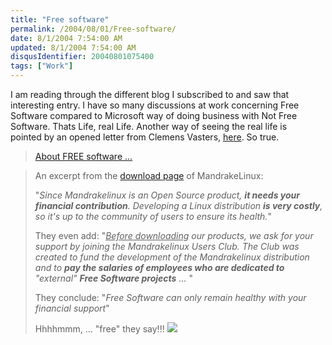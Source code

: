 ```yaml
---
title: "Free software"
permalink: /2004/08/01/Free-software/
date: 8/1/2004 7:54:00 AM
updated: 8/1/2004 7:54:00 AM
disqusIdentifier: 20040801075400
tags: ["Work"]
---
```

I am reading through the different blog I subscribed to and saw that interesting entry. I have so many discussions at work concerning Free Software compared to Microsoft way of doing business with Not Free Software. Thats Life, real Life. Another way of seeing the real life is pointed by an opened letter from Clemens Vasters, [here](http://staff.newtelligence.net/clemensv/PermaLink.aspx?guid=8fe41294-a988-4c73-948a-1bfab622fcce). So true.

> [About FREE software ...](http://weblogs.asp.net/alainler/archive/2004/07/31/202619.aspx)
<!-- more -->
> 
> An excerpt from the [download page](http://www.mandrakelinux.com/en/ftp.php3) of MandrakeLinux:
> 
> "<em>Since Mandrakelinux is an Open Source product, <b>it needs your financial contribution</b>. Developing a Linux distribution <strong>is very costly</strong>, so it's up to the community of users to ensure its health.</em>"
> 
> They even add: "<em><u>Before downloading</u> our products, we ask for your support by joining the Mandrakelinux Users Club. The Club was created to fund the development of the Mandrakelinux distribution and to <strong>pay the salaries of employees who are dedicated to</strong> "external" <strong>Free Software projects</strong> ...</em> "
> 
> They conclude: "<em>Free Software can only remain healthy with your financial support</em>"
> 
> Hhhhmmm, ... "free" they say!!!
> ![](http://weblogs.asp.net/alainler/aggbug/202619.aspx)
